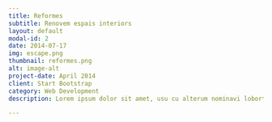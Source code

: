 ```yaml
---
title: Reformes
subtitle: Renovem espais interiors
layout: default
modal-id: 2
date: 2014-07-17
img: escape.png
thumbnail: reformes.png
alt: image-alt
project-date: April 2014
client: Start Bootstrap
category: Web Development
description: Lorem ipsum dolor sit amet, usu cu alterum nominavi lobortis. At duo novum diceret. Tantas apeirian vix et, usu sanctus postulant inciderint ut, populo diceret necessitatibus in vim. Cu eum dicam feugiat noluisse.

---
```

